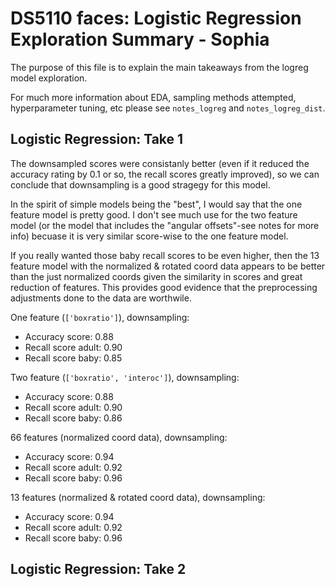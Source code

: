 # DS5110 faces: Logistic Regression Exploration Summary - Sophia
The purpose of this file is to explain the main takeaways from the logreg model exploration.

For much more information about EDA, sampling methods attempted, hyperparameter tuning, etc please see `notes_logreg` and `notes_logreg_dist`.

## Logistic Regression: Take 1
The downsampled scores were consistanly better (even if it reduced the accuracy rating by 0.1 or so, the recall scores greatly improved), so we can conclude that downsampling is a good stragegy for this model. 

In the spirit of simple models being the "best", I would say that the one feature model is pretty good. I don't see much use for the two feature model (or the model that includes the "angular offsets"-see notes for more info) becuase it is very similar score-wise to the one feature model. 

If you really wanted those baby recall scores to be even higher, then the 13 feature model with the normalized & rotated coord data appears to be better than the just normalized coords given the similarity in scores and great reduction of features. This provides good evidence that the preprocessing adjustments done to the data are worthwile.

One feature (`['boxratio']`), downsampling:
* Accuracy score: 0.88
* Recall score adult: 0.90
* Recall score baby: 0.85

Two feature (`['boxratio', 'interoc']`), downsampling:
* Accuracy score: 0.88
* Recall score adult: 0.90
* Recall score baby: 0.86

66 features (normalized coord data), downsampling:
* Accuracy score: 0.94
* Recall score adult: 0.92
* Recall score baby: 0.96

13 features (normalized & rotated coord data), downsampling:
* Accuracy score: 0.94
* Recall score adult: 0.92
* Recall score baby: 0.96

## Logistic Regression: Take 2
